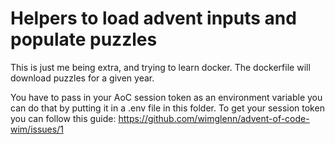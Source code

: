# Helpers to load advent inputs and populate puzzles

This is just me being extra, and trying to learn docker.
The dockerfile will download puzzles for a given year.

You have to pass in your AoC session token as an environment variable
you can do that by putting it in a .env file in this folder. To get
your session token you can follow this guide: https://github.com/wimglenn/advent-of-code-wim/issues/1
